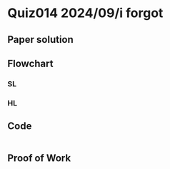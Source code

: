 # Quiz014 2024/09/i forgot

## Paper solution


## Flowchart
### SL


### HL


## Code
```.py
```

## Proof of Work

